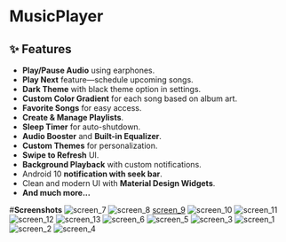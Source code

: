 # MusicPlayer #

## ✨ Features

- **Play/Pause Audio** using earphones.
- **Play Next** feature—schedule upcoming songs.
- **Dark Theme** with black theme option in settings.
- **Custom Color Gradient** for each song based on album art.
- **Favorite Songs** for easy access.
- **Create & Manage Playlists**.
- **Sleep Timer** for auto-shutdown.
- **Audio Booster** and **Built-in Equalizer**.
- **Custom Themes** for personalization.
- **Swipe to Refresh** UI.
- **Background Playback** with custom notifications.
- Android 10 **notification with seek bar**.
- Clean and modern UI with **Material Design Widgets**.
- **And much more...**

#**Screenshots**
![screen_7](https://github.com/user-attachments/assets/03c0c1cc-93b1-4069-a9f2-58ab7132555f)
![screen_8](https://github.com/user-attachments/assets/9ae44e25-97c9-4788-af95-9d4776d0c3cd)
[screen_9](https://github.com/user-attachments/assets/37f98b60-8725-4fe1-a364-86ba079a8d08)
![screen_10](https://github.com/user-attachments/assets/59b566cd-ec9d-48f5-9bbb-4f9037cc4604)
![screen_11](https://github.com/user-attachments/assets/ecf2a93c-e69c-4ede-a280-96f987ab946d)
![screen_12](https://github.com/user-attachments/assets/f60af33f-9221-4548-98d6-95b73d3103a9)
![screen_13](https://github.com/user-attachments/assets/317291b9-eddc-4962-a981-fb4b670cfe36)
![screen_6](https://github.com/user-attachments/assets/753138f1-dfaa-4b74-b7e0-862291dde42a)
![screen_5](https://github.com/user-attachments/assets/4c3f1468-e546-431d-b29c-37f43d5846e5)
![screen_3](https://github.com/user-attachments/assets/b08f5c00-c27c-4f80-aec8-b7d0dff4cb21)
![screen_1](https://github.com/user-attachments/assets/99dc8a8c-f236-4d81-9a99-01ab734ec9e2)
![screen_2](https://github.com/user-attachments/assets/4427c0bf-85ac-46b3-98d0-e7fac9e7ff91)
![screen_4](https://github.com/user-attachments/assets/48119f55-5a47-46e1-9e7c-210ce92f4e4b)







